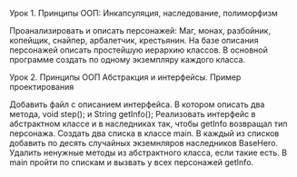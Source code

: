 Урок 1. Принципы ООП: Инкапсуляция, наследование, полиморфизм  

Проанализировать и описать персонажей: Маг, монах, разбойник, копейщик, снайпер, арбалетчик, крестьянин. На базе описания персонажей описать простейшую иерархию классов. В основной программе создать по одному экземпляру каждого класса.

Урок 2. Принципы ООП Абстракция и интерфейсы. Пример проектирования  

Добавить файл с описанием интерфейса. В котором описать два метода, void step(); и String getInfo(); Реализовать интерфейс в абстрактном классе и в наследниках так, чтобы getInfo возвращал тип персонажа. Создать два списка в классе main. В каждый из списков добавить по десять случайных экземнляров наследников BaseHero. Удалить ненужные методы из абстрактного класса, если такие есть. В main пройти по спискам и вызвать у всех персонажей getInfo.
